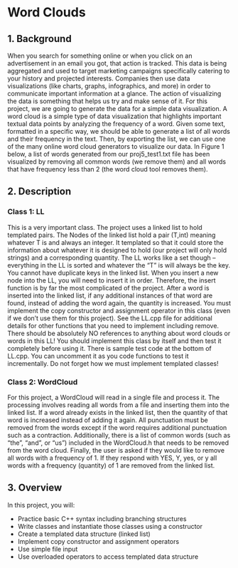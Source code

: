 # Word Clouds

## 1. Background
When you search for something online or when you click on an advertisement in an email you got, that action is tracked. This data is being aggregated and used to target marketing campaigns specifically catering to your history and projected interests. Companies then use data visualizations (like charts, graphs, infographics, and more) in order to communicate important information at a glance. The action of visualizing the data is something that helps us try and make sense of it.
For this project, we are going to generate the data for a simple data visualization. A word cloud is a simple type of data visualization that highlights important textual data points by analyzing the frequency of a word. Given some text, formatted in a specific way, we should be able to generate a list of all words and their frequency in the text. Then, by exporting the list, we can use one of the many online word cloud generators to visualize our data.
In Figure 1 below, a list of words generated from our proj5_test1.txt file has been visualized by removing all common words (we remove them) and all words that have frequency less than 2 (the word cloud tool removes them).

## 2. Description
### Class 1: LL<br>
This is a very important class. The project uses a linked list to hold templated pairs. The Nodes of the linked list hold a pair (T,int) meaning whatever T is and always an integer. It templated so that it could store the information about whatever it is designed to hold (our project will only hold strings) and a corresponding quantity. The LL works like a set though – everything in the LL is sorted and whatever the “T” is will always be the key. You cannot have duplicate keys in the linked list. When you insert a new node into the LL, you will need to insert it in order. Therefore, the insert function is by far the most complicated of the project. After a word is inserted into the linked list, if any additional instances of that word are found, instead of adding the word again, the quantity is increased.
You must implement the copy constructor and assignment operator in this class (even if we don’t use them for this project). See the LL.cpp file for additional details for other functions that you need to implement including remove. There should be absolutely NO references to anything about word clouds or words in this LL! 
You should implement this class by itself and then test it completely before using it. There is sample test code at the bottom of LL.cpp. You can uncomment it as you code functions to test it incrementally. Do not forget how we must implement templated classes! 

### Class 2: WordCloud<br>
For this project, a WordCloud will read in a single file and process it. The processing involves reading all words from a file and inserting them into the linked list. If a word already exists in the linked list, then the quantity of that word is increased instead of adding it again. All punctuation must be removed from the words except if the word requires additional punctuation such as a contraction. Additionally, there is a list of common words (such as “the”, “and”, or “us”) included in the WordCloud.h that needs to be removed from the word cloud. Finally, the user is asked if they would like to remove all words with a frequency of 1. If they respond with YES, Y, yes, or y all words with a frequency (quantity) of 1 are removed from the linked list.

## 3. Overview
In this project, you will:
  *	Practice basic C++ syntax including branching structures
  *	Write classes and instantiate those classes using a constructor
  *	Create a templated data structure (linked list)
  *	Implement copy constructor and assignment operators
  *	Use simple file input
  *	Use overloaded operators to access templated data structure
